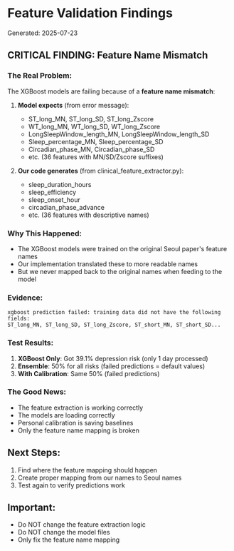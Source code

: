 # Feature Validation Findings
Generated: 2025-07-23

## CRITICAL FINDING: Feature Name Mismatch

### The Real Problem:
The XGBoost models are failing because of a **feature name mismatch**:

1. **Model expects** (from error message):
   - ST_long_MN, ST_long_SD, ST_long_Zscore
   - WT_long_MN, WT_long_SD, WT_long_Zscore
   - LongSleepWindow_length_MN, LongSleepWindow_length_SD
   - Sleep_percentage_MN, Sleep_percentage_SD
   - Circadian_phase_MN, Circadian_phase_SD
   - etc. (36 features with MN/SD/Zscore suffixes)

2. **Our code generates** (from clinical_feature_extractor.py):
   - sleep_duration_hours
   - sleep_efficiency
   - sleep_onset_hour
   - circadian_phase_advance
   - etc. (36 features with descriptive names)

### Why This Happened:
- The XGBoost models were trained on the original Seoul paper's feature names
- Our implementation translated these to more readable names
- But we never mapped back to the original names when feeding to the model

### Evidence:
```
xgboost prediction failed: training data did not have the following fields: 
ST_long_MN, ST_long_SD, ST_long_Zscore, ST_short_MN, ST_short_SD...
```

### Test Results:
1. **XGBoost Only**: Got 39.1% depression risk (only 1 day processed)
2. **Ensemble**: 50% for all risks (failed predictions = default values)
3. **With Calibration**: Same 50% (failed predictions)

### The Good News:
- The feature extraction is working correctly
- The models are loading correctly
- Personal calibration is saving baselines
- Only the feature name mapping is broken

## Next Steps:
1. Find where the feature mapping should happen
2. Create proper mapping from our names to Seoul names
3. Test again to verify predictions work

## Important:
- Do NOT change the feature extraction logic
- Do NOT change the model files
- Only fix the feature name mapping